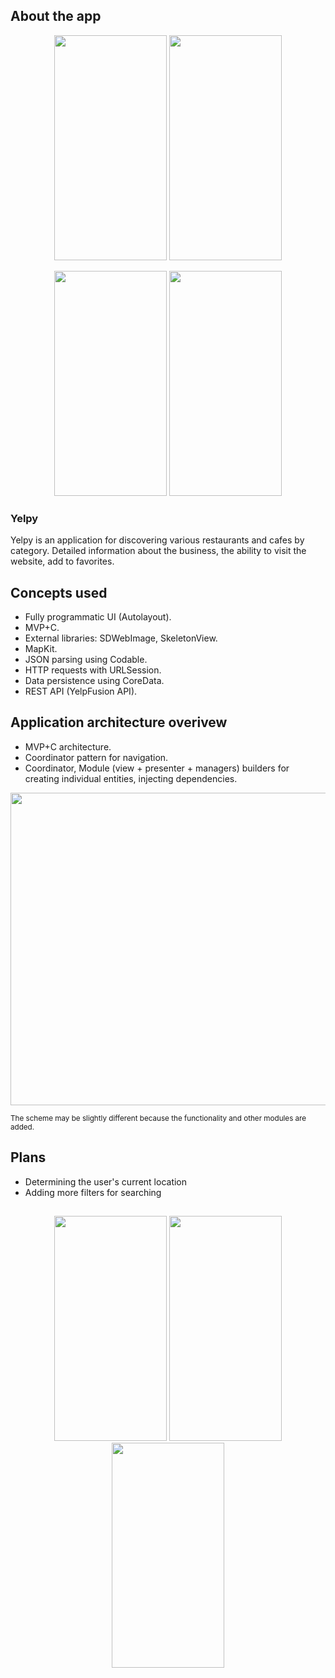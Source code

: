 ## About the app

<p align="center">
<img height=360 width=180 src="https://user-images.githubusercontent.com/53051473/183468499-4283b252-3e8b-4d25-8613-c88f581e3da6.png">
<img height=360 width=180 src="https://user-images.githubusercontent.com/53051473/183468509-c6fe9305-9540-4cdb-b1a3-85b1871f53d0.png">
</p>
<p align="center">
<img height=360 width=180 src="https://user-images.githubusercontent.com/53051473/183468524-bacddee0-4044-4706-9c58-4596ab5dd28e.png">
<img height=360 width=180 src="https://user-images.githubusercontent.com/53051473/183468535-2b52e43c-46c1-4830-902c-b313ba4a7d14.png">
</p>

### Yelpy

Yelpy is an application for discovering various restaurants and cafes by category. Detailed information about the business, the ability to visit the website, add to favorites. 

## Concepts used

* Fully programmatic UI (Autolayout).
* MVP+C.
* External libraries: SDWebImage, SkeletonView.
* MapKit.
* JSON parsing using Codable.
* HTTP requests with URLSession.
* Data persistence using CoreData.
* REST API (YelpFusion API).

## Application architecture overivew

* MVP+C architecture.
* Coordinator pattern for navigation.
* Coordinator, Module (view + presenter + managers) builders for creating individual entities, injecting dependencies.
<p align="center">
<img height=500 width=800 src="https://user-images.githubusercontent.com/53051473/186411868-19dfd330-09dc-4e23-ab8d-0b6f7cac2e73.png">
</p>
<sup>The scheme may be slightly different because the functionality and other modules are added.</sup>

## Plans

- Determining the user's current location
- Adding more filters for searching

##
<p align="center">
<img height=360 width=180 src="https://user-images.githubusercontent.com/53051473/183468437-ce40224d-cafd-4c5f-b7e3-50d31b6f0f3c.gif">
<img height=360 width=180 src="https://user-images.githubusercontent.com/53051473/183468459-9a8b6fef-d149-41fa-93f7-b6b0b48b67c9.gif">
<img height=360 width=180 src="https://user-images.githubusercontent.com/53051473/183468483-2d6aa7a2-b6aa-4d96-9842-676c39ad1240.gif">
</p>
